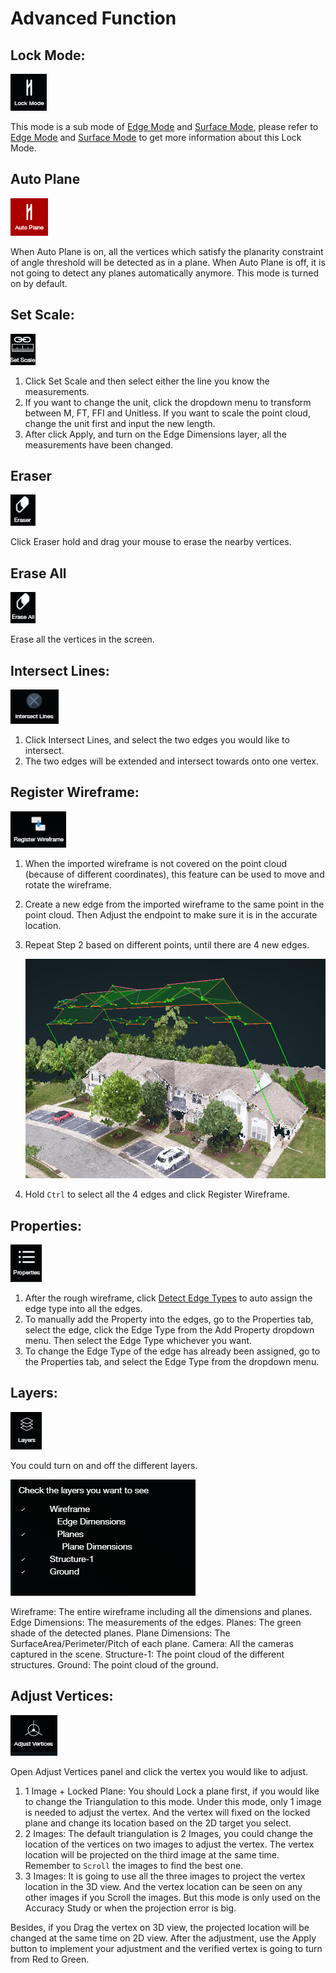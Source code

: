 # Advanced Function

## Lock Mode:

![](../.gitbook/assets/lock.jpg)

This mode is a sub mode of [Edge Mode](../mode/#edge-mode) and [Surface Mode](../mode/#surface-mode), please refer to [Edge Mode](../mode/#edge-mode) and [Surface Mode](../mode/#surface-mode) to get more information about this Lock Mode.

## Auto Plane

![](../.gitbook/assets/autoplane.jpg)

When Auto Plane is on, all the vertices which satisfy the planarity constraint of angle threshold will be detected as in a plane. When Auto Plane is off, it is not going to detect any planes automatically anymore. This mode is turned on by default.

## Set Scale:

![](../.gitbook/assets/setscale.jpg)

1. Click Set Scale and then select either the line you know the measurements.
2. If you want to change the unit, click the dropdown menu to transform between M, FT, FFI and Unitless. If you want to scale the point cloud, change the unit first and input the new length.
3. After click Apply, and turn on the Edge Dimensions layer, all the measurements have been changed.

## Eraser

![](../.gitbook/assets/eraser.jpg)

Click Eraser hold and drag your mouse to erase the nearby vertices.

## Erase All

![](../.gitbook/assets/eraseall.jpg)

Erase all the vertices in the screen.

## Intersect Lines:

![](../.gitbook/assets/intersectlines.jpg)

1. Click Intersect Lines, and select the two edges you would like to intersect.
2. The two edges will be extended and intersect towards onto one vertex.

## Register Wireframe:

![](../.gitbook/assets/registerwireframe.jpg)

1. When the imported wireframe is not covered on the point cloud \(because of different coordinates\), this feature can be used to move and rotate the wireframe.
2. Create a new edge from the imported wireframe to the same point in the point cloud. Then Adjust the endpoint to make sure it is in the accurate location.
3. Repeat Step 2 based on different points, until there are 4 new edges.

   ![](../.gitbook/assets/register.jpg)

4. Hold `Ctrl` to select all the 4 edges and click Register Wireframe.

## Properties:

![](../.gitbook/assets/properties.jpg)

1. After the rough wireframe, click [Detect Edge Types](../tools/#detect-edge-types) to auto assign the edge type into all the edges.
2. To manually add the Property into the edges, go to the Properties tab, select the edge, click the Edge Type from the Add Property dropdown menu. Then select the Edge Type whichever you want.
3. To change the Edge Type of the edge has already been assigned, go to the Properties tab, and select the Edge Type from the dropdown menu.

## Layers:

![](../.gitbook/assets/layers.jpg)

You could turn on and off the different layers.

![](../.gitbook/assets/layers.png)

Wireframe: The entire wireframe including all the dimensions and planes. Edge Dimensions: The measurements of the edges. Planes: The green shade of the detected planes. Plane Dimensions: The SurfaceArea/Perimeter/Pitch of each plane. Camera: All the cameras captured in the scene. Structure-1: The point cloud of the different structures. Ground: The point cloud of the ground.

## Adjust Vertices:

![](../.gitbook/assets/adjustvertices.jpg)

Open Adjust Vertices panel and click the vertex you would like to adjust.

1. 1 Image + Locked Plane: You should Lock a plane first, if you would like to change the Triangulation to this mode. Under this mode, only 1 image is needed to adjust the vertex. And the vertex will fixed on the locked plane and change its location based on the 2D target you select.
2. 2 Images: The default triangulation is 2 Images, you could change the location of the vertices on two images to adjust the vertex. The vertex location will be projected on the third image at the same time. Remember to `Scroll` the images to find the best one.
3. 3 Images: It is going to use all the three images to project the vertex location in the 3D view. And the vertex location can be seen on any other images if you Scroll the images. But this mode is only used on the Accuracy Study or when the projection error is big.

Besides, if you Drag the vertex on 3D view, the projected location will be changed at the same time on 2D view. After the adjustment, use the Apply button to implement your adjustment and the verified vertex is going to turn from Red to Green.

